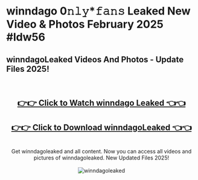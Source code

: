 # winndago 0𝚗𝚕𝚢*𝚏𝚊𝚗𝚜 Leaked New Video & Photos February 2025 #ldw56

<h2>winndagoLeaked Videos And Photos - Update Files 2025!</h2>
<br>
<div align="center">
<h2><a href="https://mediaupload.pro?title=winndago&ref=11F" rel="nofollow">👉👉 Click to Watch winndago Leaked 👈👈</a></h2>
<h2><a href="https://mediaupload.pro?title=winndago&ref=11F" rel="nofollow">👉👉 Click to Download winndagoLeaked 👈👈</a></h2>
<br>
Get winndagoleaked and all content. Now you can access all videos and pictures of winndagoleaked. New Updated Files 2025!
<br>
<br>
<a href="https://mediaupload.pro?title=winndago&ref=11F" rel="nofollow" data-target="animated-image.originalLink"><img src="https://i.ibb.co/Gkj2r4b/banner.png" alt="winndagoleaked" style="max-width: 100%; display: inline-block;" data-target="animated-image.originalImage"></a>
</div>
<br>

